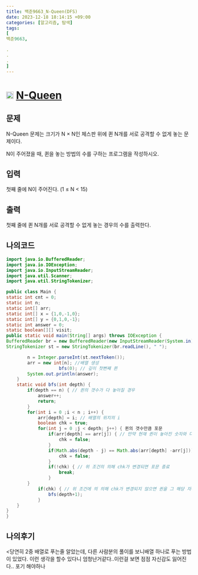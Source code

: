 ```yaml
---
title: 백준9663_N-Queen(DFS)
date: 2023-12-18 18:14:15 +09:00
categories: [알고리즘, 탐색]
tags:
[
백준9663,

.
.
.
]
---
```

# <img width="20px"  src="https://d2gd6pc034wcta.cloudfront.net/tier/12.svg" class="solvedac-tier"> [N-Queen](https://www.acmicpc.net/problem/9663) 


## 문제
<p>N-Queen 문제는 크기가 N × N인 체스판 위에 퀸 N개를 서로 공격할 수 없게 놓는 문제이다.</p>

<p>N이 주어졌을 때, 퀸을 놓는 방법의 수를 구하는 프로그램을 작성하시오.</p>

## 입력
<p>첫째 줄에 N이 주어진다. (1 ≤ N < 15)</p>

## 출력
<p>첫째 줄에 퀸 N개를 서로 공격할 수 없게 놓는 경우의 수를 출력한다.</p>

## 나의코드
```java
import java.io.BufferedReader;
import java.io.IOException;
import java.io.InputStreamReader;
import java.util.Scanner;
import java.util.StringTokenizer;

public class Main {
static int cnt = 0;
static int n;
static int[] arr;
static int[] x = {1,0,-1,0};
static int[] y = {0,1,0,-1};
static int answer = 0;
static boolean[][] visit;
public static void main(String[] args) throws IOException {
BufferedReader br = new BufferedReader(new InputStreamReader(System.in));
StringTokenizer st = new StringTokenizer(br.readLine(), " ");

		n = Integer.parseInt(st.nextToken());
		arr = new int[n]; //배열 생성
					bfs(0); // 깊이 첫뻔째 퀸 
		System.out.println(answer);
	}
	static void bfs(int depth) {
		if(depth == n) { // 퀸의 갯수가 다 놓아질 경우
			answer++;
			return;
		}
		for(int i = 0 ;i < n ; i++) {
			arr[depth] = i; // 배열의 위치의 i 
			boolean chk = true;
			for(int j = 0 ;j < depth; j++) { 퀸의 갯수만큼 포문
				if(arr[depth] == arr[j]) { // 만약 현재 퀸이 놓아진 숫자와 다른 퀸의 놓아진 숫자가 같을경우 같은 줄의 있다는 의미
					chk = false;
				}
				if(Math.abs(depth - j) == Math.abs(arr[depth] -arr[j])) { // 현재 놓아진 퀸 위치에서 대각선 위치 체크
					chk = false;
				}
				if(!chk) { // 위 조건의 의해 chk가 변경되면 포문 종료
					break;
				}
		}
			if(chk) { // 위 조건에 의 의해 chk가 변경되지 않으면 퀸을 그 해당 자리에 놓음
				bfs(depth+1);
			}
	}
}
}
```
## 나의후기
<p><당연히 2중 배열로 푸는줄 알았는데, 다른 사람분의 풀이를 보니배열 하나로 푸는 방법이 있었다. 이런 생각을 할수 있다니 엄청난거같다..이런걸 보면 점점 자신감도 잃어진다..
포기 해야하나</p>
